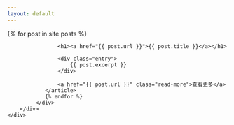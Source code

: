 ```yaml
---
layout: default
---
```

<div class="card custom-border text-white bg-transparent">
    <div class="full_wh blur"></div>
    <div class="card-body">
        <div class="container">
            <div class="posts">
                {% for post in site.posts %}
                <article class="post">

                    <h1><a href="{{ post.url }}">{{ post.title }}</a></h1>

                    <div class="entry">
                        {{ post.excerpt }}
                    </div>

                    <a href="{{ post.url }}" class="read-more">查看更多</a>
                </article>
                {% endfor %}
             </div>
        </div>
    </div>
</div>